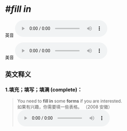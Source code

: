 # ***\#fill in*** 
英音
<audio src="./media/fill in1_AAC.aac" controls="controls"></audio>

美音
<audio src="./media/fill in2.aac" controls="controls"></audio>



  

英文释义
---
### 1.**填充；填写；填满 (complete)：**  

 > You need to **fill in** some **forms** if you are interested.  
 > 如果有兴趣，你需要填一些表格。  （2008 安徽）  
<audio src="./media/fill-8.aac" controls="controls"></audio>


